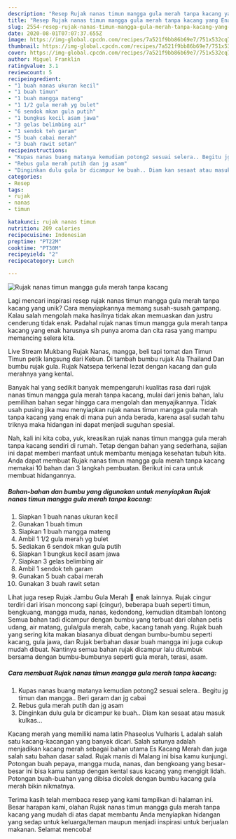 ```yaml
---
description: "Resep Rujak nanas timun mangga gula merah tanpa kacang yang Enak Banget"
title: "Resep Rujak nanas timun mangga gula merah tanpa kacang yang Enak Banget"
slug: 2554-resep-rujak-nanas-timun-mangga-gula-merah-tanpa-kacang-yang-enak-banget
date: 2020-08-01T07:07:37.655Z
image: https://img-global.cpcdn.com/recipes/7a521f9bb86b69e7/751x532cq70/rujak-nanas-timun-mangga-gula-merah-tanpa-kacang-foto-resep-utama.jpg
thumbnail: https://img-global.cpcdn.com/recipes/7a521f9bb86b69e7/751x532cq70/rujak-nanas-timun-mangga-gula-merah-tanpa-kacang-foto-resep-utama.jpg
cover: https://img-global.cpcdn.com/recipes/7a521f9bb86b69e7/751x532cq70/rujak-nanas-timun-mangga-gula-merah-tanpa-kacang-foto-resep-utama.jpg
author: Miguel Franklin
ratingvalue: 3.1
reviewcount: 5
recipeingredient:
- "1 buah nanas ukuran kecil"
- "1 buah timun"
- "1 buah mangga mateng"
- "1 1/2 gula merah yg bulet"
- "6 sendok mkan gula putih"
- "1 bungkus kecil asam jawa"
- "3 gelas belimbing air"
- "1 sendok teh garam"
- "5 buah cabai merah"
- "3 buah rawit setan"
recipeinstructions:
- "Kupas nanas buang matanya kemudian potong2 sesuai selera.. Begitu jg timun dan mangga.. Beri garam dan jg cabai"
- "Rebus gula merah putih dan jg asam"
- "Dinginkan dulu gula br dicampur ke buah.. Diam kan sesaat atau masuk kulkas..."
categories:
- Resep
tags:
- rujak
- nanas
- timun

katakunci: rujak nanas timun 
nutrition: 209 calories
recipecuisine: Indonesian
preptime: "PT22M"
cooktime: "PT30M"
recipeyield: "2"
recipecategory: Lunch

---
```



![Rujak nanas timun mangga gula merah tanpa kacang](https://img-global.cpcdn.com/recipes/7a521f9bb86b69e7/751x532cq70/rujak-nanas-timun-mangga-gula-merah-tanpa-kacang-foto-resep-utama.jpg)

Lagi mencari inspirasi resep rujak nanas timun mangga gula merah tanpa kacang yang unik? Cara menyiapkannya memang susah-susah gampang. Kalau salah mengolah maka hasilnya tidak akan memuaskan dan justru cenderung tidak enak. Padahal rujak nanas timun mangga gula merah tanpa kacang yang enak harusnya sih punya aroma dan cita rasa yang mampu memancing selera kita.

Live Stream Mukbang Rujak Nanas, mangga, beli tapi tomat dan Timun Timun petik langsung dari Kebun. Di tambah bumbu rujak Ala Thailand Dan bumbu rujak gula. Rujak Natsepa terkenal lezat dengan kacang dan gula merahnya yang kental.

Banyak hal yang sedikit banyak mempengaruhi kualitas rasa dari rujak nanas timun mangga gula merah tanpa kacang, mulai dari jenis bahan, lalu pemilihan bahan segar hingga cara mengolah dan menyajikannya. Tidak usah pusing jika mau menyiapkan rujak nanas timun mangga gula merah tanpa kacang yang enak di mana pun anda berada, karena asal sudah tahu triknya maka hidangan ini dapat menjadi suguhan spesial.


Nah, kali ini kita coba, yuk, kreasikan rujak nanas timun mangga gula merah tanpa kacang sendiri di rumah. Tetap dengan bahan yang sederhana, sajian ini dapat memberi manfaat untuk membantu menjaga kesehatan tubuh kita. Anda dapat membuat Rujak nanas timun mangga gula merah tanpa kacang memakai 10 bahan dan 3 langkah pembuatan. Berikut ini cara untuk membuat hidangannya.

<!--inarticleads1-->

##### Bahan-bahan dan bumbu yang digunakan untuk menyiapkan Rujak nanas timun mangga gula merah tanpa kacang:

1. Siapkan 1 buah nanas ukuran kecil
1. Gunakan 1 buah timun
1. Siapkan 1 buah mangga mateng
1. Ambil 1 1/2 gula merah yg bulet
1. Sediakan 6 sendok mkan gula putih
1. Siapkan 1 bungkus kecil asam jawa
1. Siapkan 3 gelas belimbing air
1. Ambil 1 sendok teh garam
1. Gunakan 5 buah cabai merah
1. Gunakan 3 buah rawit setan


Lihat juga resep Rujak Jambu Gula Merah 🍐 enak lainnya. Rujak cingur terdiri dari irisan moncong sapi (cingur), beberapa buah seperti timun, bengkuang, mangga muda, nanas, kedondong, kemudian ditambah lontong Semua bahan tadi dicampur dengan bumbu yang terbuat dari olahan petis udang, air matang, gula/gula merah, cabe, kacang tanah yang. Rujak buah yang sering kita makan biasanya dibuat dengan bumbu-bumbu seperti kacang, gula jawa, dan Rujak berbahan dasar buah mangga ini juga cukup mudah dibuat. Nantinya semua bahan rujak dicampur lalu ditumbuk bersama dengan bumbu-bumbunya seperti gula merah, terasi, asam. 

<!--inarticleads2-->

##### Cara membuat Rujak nanas timun mangga gula merah tanpa kacang:

1. Kupas nanas buang matanya kemudian potong2 sesuai selera.. Begitu jg timun dan mangga.. Beri garam dan jg cabai
1. Rebus gula merah putih dan jg asam
1. Dinginkan dulu gula br dicampur ke buah.. Diam kan sesaat atau masuk kulkas...


Kacang merah yang memiliki nama latin Phaseolus Vulharis L adalah salah satu kacang-kacangan yang banyak dicari. Salah satunya adalah menjadikan kacang merah sebagai bahan utama Es Kacang Merah dan juga salah satu bahan dasar salad. Rujak manis di Malang ini bisa kamu kunjungi. Potongan buah pepaya, mangga muda, nanas, dan bengkoang yang besar-besar ini bisa kamu santap dengan kental saus kacang yang mengigit lidah. Potongan buah-buahan yang dibisa dicolek dengan bumbu kacang gula merah bikin nikmatnya. 

Terima kasih telah membaca resep yang kami tampilkan di halaman ini. Besar harapan kami, olahan Rujak nanas timun mangga gula merah tanpa kacang yang mudah di atas dapat membantu Anda menyiapkan hidangan yang sedap untuk keluarga/teman maupun menjadi inspirasi untuk berjualan makanan. Selamat mencoba!
